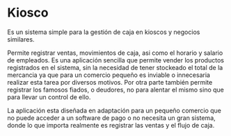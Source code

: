 # Kiosco
Es un sistema simple para la gestión de caja en kioscos y negocios similares.

Permite registrar ventas, movimientos de caja, asi como el horario y salario de empleados.
Es una aplicación sencilla que permite vender los productos registrados en el sistema, sin la necesidad de tener stockeado el total de la mercancia ya que para un comercio pequeño es inviable o innecesaria realizar esta tarea por diversos motivos.
Por otra parte también permite registrar los famosos fiados, o deudores, no para alentar el mismo sino que para llevar un control de ello.

La aplicación esta diseñada en adaptación para un pequeño comercio que no puede acceder a un software de pago o no necesita un gran sistema, donde lo que importa realmente es registrar las ventas y el flujo de caja.
